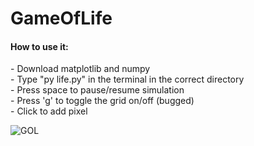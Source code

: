 # GameOfLife

<h4>How to use it:</h4>
- Download matplotlib and numpy <br>
- Type "py life.py" in the terminal in the correct directory <br>
- Press space to pause/resume simulation <br>
- Press 'g' to toggle the grid on/off (bugged) <br>
- Click to add pixel <br>

![GOL](https://github.com/user-attachments/assets/b5b41bff-15fb-4e03-9722-9f94865023c9)
